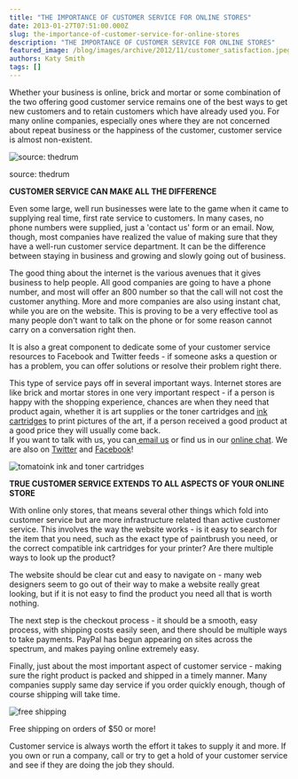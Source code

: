 ```yaml
---
title: "THE IMPORTANCE OF CUSTOMER SERVICE FOR ONLINE STORES"
date: 2013-01-27T07:51:00.000Z
slug: the-importance-of-customer-service-for-online-stores
description: "THE IMPORTANCE OF CUSTOMER SERVICE FOR ONLINE STORES"
featured_image: /blog/images/archive/2012/11/customer_satisfaction.jpeg
authors: Katy Smith
tags: []
---
```


Whether your business is online, brick and mortar or some combination of the two offering good customer service remains one of the best ways to get new customers and to retain customers which have already used you. For many online companies, especially ones where they are not concerned about repeat business or the happiness of the customer, customer service is almost non-existent.

![source: thedrum](/blog/images/archive/2012/11/customer_satisfaction.jpeg)

source: thedrum

**CUSTOMER SERVICE CAN MAKE ALL THE DIFFERENCE**

Even some large, well run businesses were late to the game when it came to supplying real time, first rate service to customers. In many cases, no phone numbers were supplied, just a 'contact us' form or an email. Now, though, most companies have realized the value of making sure that they have a well-run customer service department. It can be the difference between staying in business and growing and slowly going out of business.

The good thing about the internet is the various avenues that it gives business to help people. All good companies are going to have a phone number, and most will offer an 800 number so that the call will not cost the customer anything. More and more companies are also using instant chat, while you are on the website. This is proving to be a very effective tool as many people don't want to talk on the phone or for some reason cannot carry on a conversation right then.

It is also a great component to dedicate some of your customer service resources to Facebook and Twitter feeds - if someone asks a question or has a problem, you can offer solutions or resolve their problem right there.

This type of service pays off in several important ways. Internet stores are like brick and mortar stores in one very important respect - if a person is happy with the shopping experience, chances are when they need that product again, whether it is art supplies or the toner cartridges and [ink cartridges](https://www.tomatoink.com/) to print pictures of the art, if a person received a good product at a good price they will usually come back.  
If you want to talk with us, you can[ email us](https://www.tomatoink.com/contact/) or find us in our [online chat](https://www.tomatoink.com/contact/). We are also on [Twitter](https://twitter.com/tomatoinktoner) and [Facebook](https://www.facebook.com/tomatoinktoner)!

![tomatoink ink and toner cartridges](/blog/images/archive/2013/07/generic-man_01-1.png)

**TRUE CUSTOMER SERVICE EXTENDS TO ALL ASPECTS OF YOUR ONLINE STORE**

With online only stores, that means several other things which fold into customer service but are more infrastructure related than active customer service. This involves the way the website works - is it easy to search for the item that you need, such as the exact type of paintbrush you need, or the correct compatible ink cartridges for your printer? Are there multiple ways to look up the product?

The website should be clear cut and easy to navigate on - many web designers seem to go out of their way to make a website really great looking, but if it is not easy to find the product you need all that is worth nothing.

The next step is the checkout process - it should be a smooth, easy process, with shipping costs easily seen, and there should be multiple ways to take payments. PayPal has begun appearing on sites across the spectrum, and makes paying online extremely easy.

Finally, just about the most important aspect of customer service - making sure the right product is packed and shipped in a timely manner. Many companies supply same day service if you order quickly enough, though of course shipping will take time.

![free shipping](/blog/images/archive/2012/09/free-shipping.jpg)

Free shipping on orders of $50 or more!

Customer service is always worth the effort it takes to supply it and more. If you own or run a company, call or try to get a hold of your customer service and see if they are doing the job they should.